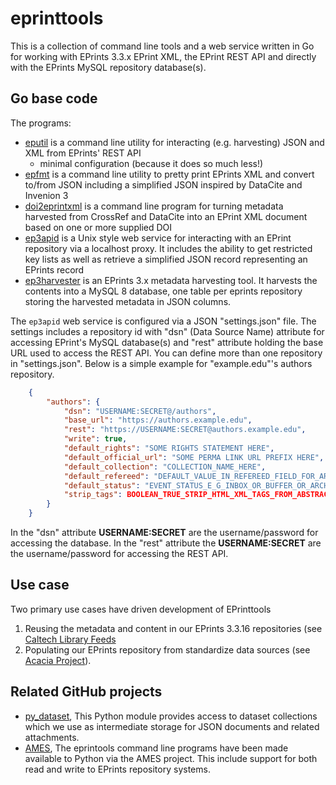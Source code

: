 eprinttools
===========

This is a collection of command line tools and a web service written in Go for working with EPrints 3.3.x EPrint XML, the EPrint REST API and directly with the EPrints MySQL repository database(s).

Go base code
------------

The programs:

- [eputil](eputil.1.md) is a command line utility for interacting (e.g. harvesting) JSON and XML from EPrints' REST API
    - minimal configuration (because it does so much less!)
- [epfmt](epfmt.1.md) is a command line utility to pretty print EPrints XML and convert to/from JSON including a simplified JSON inspired by DataCite and Invenion 3
- [doi2eprintxml](doi2eprintxml.1.md) is a command line program for turning metadata harvested from CrossRef and DataCite into an EPrint XML document based on one or more supplied DOI
- [ep3apid](ep3apid.1.md) is a Unix style web service for interacting with an EPrint repository via a localhost proxy. It includes the ability to get restricted key lists as well as retrieve a simplified JSON record representing an EPrints record
- [ep3harvester](ep3harvester.1.md) is an EPrints 3.x metadata harvesting tool. It harvests the contents into a MySQL 8 database, one table per eprints repository storing the harvested metadata in JSON columns.


The `ep3apid` web service is configured via a JSON "settings.json" file. The settings includes a repository id with "dsn" (Data Source Name) attribute for accessing EPrint's MySQL database(s) and "rest" attribute holding the base URL used to access the REST API. You can define more than one repository in "settings.json". Below is a simple example for "example.edu"'s authors repository.

```json
    {
        "authors": {
            "dsn": "USERNAME:SECRET@/authors",
            "base_url": "https://authors.example.edu",
            "rest": "https://USERNAME:SECRET@authors.example.edu",
            "write": true,
            "default_rights": "SOME RIGHTS STATEMENT HERE",
            "default_official_url": "SOME PERMA LINK URL PREFIX HERE",
            "default_collection": "COLLECTION_NAME_HERE",
            "default_refereed": "DEFAULT_VALUE_IN_REFEREED_FIELD_FOR_ARTICLES",
            "default_status": "EVENT_STATUS_E_G_INBOX_OR_BUFFER_OR_ARCHIVE",
            "strip_tags": BOOLEAN_TRUE_STRIP_HTML_XML_TAGS_FROM_ABSTRACT
        }
    }
```

In the "dsn" attribute __USERNAME:SECRET__ are the username/password for accessing the database. In the "rest" attribute the __USERNAME:SECRET__ are the username/password for accessing the REST API.

Use case
--------

Two primary use cases have driven development of EPrinttools

1. Reusing the metadata and content in our EPrints 3.3.16 repositories (see [Caltech Library Feeds](https://feeds.library.caltech.edu)
2. Populating our EPrints repository from standardize data sources (see [Acacia Project](https://github.com/caltechlibrary/Acacia)).

Related GitHub projects
-----------------------

- [py_dataset](https://github.com/caltechlibrary/py_dataset), This Python module provides access to dataset collections which we use as intermediate storage for JSON documents and related attachments.
- [AMES](https://github.com/caltechlibrary/ames), The eprintools command line programs have been made available to Python via the AMES project. This include support for both read and write to EPrints repository systems.

